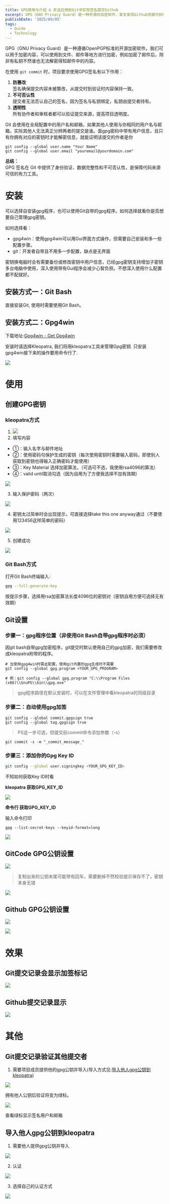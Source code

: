 ```yaml
---
title: GPG使用与介绍 & 并且应用到Git中实现签名提交Github
excerpt: GPG（GNU Privacy Guard）是一种开源的加密软件，某天发现Github贡献代码中，项目管理者和我说提交的信息请使用GPG加签后提交。那天我把GPG是什么，怎么使用全都搞清楚了一遍
publishDate: '2025/09/05'
tags:
  - Guide
  - Technology
---
```


GPG（GNU Privacy Guard）是一种遵循OpenPGP标准的开源加密软件。我们可以用于加密内容，可以使用到文件、邮件等地方进行加密，例如加密了邮件后，除非有私钥不然谁也无法解密得知邮件中的内容。

在使用 `git commit` 时，项目要求使用GPG签名有以下作用：

1. **防篡改**  
签名确保提交内容未被篡改，从提交时到验证时内容保持一致。
2. **不可否认性**  
提交者无法否认自己的签名，因为签名与私钥绑定，私钥由提交者持有。
3. **透明性**  
所有协作者和审核者都可以验证提交来源，提高项目透明度。

Git 会使用在全局配置中的用户名和邮箱，如果其他人使用与你相同的用户名与邮箱，实际其他人无法真正分辨两者的提交是谁。面gpg密码中带有用户信息，且只有你拥有对应的密钥时才能解密信息，就能证明该提交的作者是你

```shell
git config --global user.name "Your Name"
git config --global user.email "youremail@yourdomain.com"
```

**总结：**  
GPG 签名在 Git 中提供了身份验证、数据完整性和不可否认性，是保障代码来源可信的有力工具。

# 安装
可以选择自安装gpg程序，也可以使用Git自带的gpg程序。如何选择就看你是否想要自己管理gpg密钥。

如何选择看：

+ gpg4win：使用gpg4win可以用Gui界面方式操作，但需要自己安装和多一些配置步骤。
+ git：开发者自带且不用多一步配置，缺点是无界面

密钥换电脑时会有需要备份或修改密钥中用户信息，已经gpg密钥支持增加子密钥多台电脑中使用，深入使用带有Gui程序会减少心智负担。不想深入使用什么配置都不配就好。

## 安装方式一：Git Bash
直接安装Git, 使用时需要使用Git Bash。

## 安装方式二：Gpg4win
下载地址:[Gpg4win - Get Gpg4win](https://gpg4win.org/get-gpg4win.html)

安装时请选择Kleopatra, 我们将用kleopatra工具来管理Gpg密钥. 只安装gpg4win接下来的操作要用命令行了.

![](https://cdn.nlark.com/yuque/0/2025/png/594794/1756969961934-28f7c4dd-c9b8-48c1-8ce4-422e0088a543.png)

# 使用
## 创建GPG密钥
### kleopatra方式
1. ![](https://cdn.nlark.com/yuque/0/2025/png/594794/1745743396217-8d573914-daf5-43a9-a8d1-e079241e1f60.png)
2. 填写内容
+ ①：输入名字与邮件地址
+ ②：使用密码句保护生成的密钥（每次使用密钥时需要输入密码，即使别人获取到密钥也得输入正确密码才能使用）
+ ③：Key Material 选择加密算法，（可选可不选，我使用rsa4096的算法）
+ ④：valid until取消勾选（因为自用为了方便我选择不加有效期）

![](https://cdn.nlark.com/yuque/0/2025/png/594794/1745743458048-a0ce44e5-e8b7-40f5-8c7d-99396a1eff91.png)

3. 输入保护密码（两次）

![](https://cdn.nlark.com/yuque/0/2025/png/594794/1745743757242-8bb95876-b677-4048-9aed-f63876813d16.png)

4. 密钥太过简单时会出现提示，可直接选择take this one anyway通过（不要使用123456这样简单的密码）

![](https://cdn.nlark.com/yuque/0/2025/png/594794/1745743790445-630c9e17-52d2-46a9-b870-000bd910648d.png)

5. 创建成功

![](https://cdn.nlark.com/yuque/0/2025/png/594794/1745743869110-f4a7ff53-ce09-4871-bfe7-5bb9626f46ab.png)



### Git Bash方式
打开Git Bash终端输入:

```bash
gpg --full-generate-key
```

按提示步骤，选择用rsa加密算法长度4096位的密钥对（密钥自用方便可选择无有效期）

## Git设置
### 步骤一：gpg程序位置（非使用Git Bash自带gpg程序时必须）
因git bash自带gpg加密程序，git提交时默认使用自己的gpg加密，我们需要修改成kleopatra附带的程序。

```shell
# 当使用gpg4win时需此配置，使用git内置的gpg生成时不需要
git config --global gpg.program <YOUR_GPG_PROGRAM>

# 例：git config --global gpg.program "C:\\Program Files (x86)\\GnuPG\\bin\\gpg.exe"
```

> gpg程序路径在默认安装时，可以在文件管理中看kleopatra的同级目录
>

### 步骤二：自动使用gpg加签
```shell
git config --global commit.gpgsign true
git config --global tag.gpgsign true
```



> PS这一步可选，但提交前commit命令添加参数（-s）
>

```shell
git commit -s -m "_commit_message_"
```

### 步骤三：添加你的Gpg Key ID
```bash
git config --global user.signingkey <YOUR_GPG_KEY_ID>
```

不知如何获取Key ID时看

**kleopatra 获取GPG_KEY_ID**

![](https://cdn.nlark.com/yuque/0/2025/png/594794/1745687345766-baaecf9b-a3c5-46da-aee4-6460d23fe8e9.png)

**命令行 获取GPG_KEY_ID**

输入命令打印

```shell
gpg --list-secret-keys --keyid-format=long
```

![](https://cdn.nlark.com/yuque/0/2025/png/594794/1745687480531-bf4d4f48-72b5-428e-a7f3-7c8c5693d185.png)

## GitCode GPG公钥设置
![](https://cdn.nlark.com/yuque/0/2025/png/594794/1745687837641-ce5efe1e-9529-46e2-85ac-c1ee96a982c7.png)

> 复制出来的公钥末尾可能带有回车，需要删掉不然校验提示保存不了，密钥本身无错
>

![](https://cdn.nlark.com/yuque/0/2025/png/594794/1745596495546-cfaf5181-4ac2-4395-a3e0-b0bc7e0e0dbc.png)

## Github GPG公钥设置
![](https://cdn.nlark.com/yuque/0/2025/png/594794/1745687677413-8c4640da-a4af-4d6e-9caa-d2d24941c9cc.png)

![](https://cdn.nlark.com/yuque/0/2025/png/594794/1745687753575-133ff1e1-84e2-4684-9c70-73b99b12974d.png)

# 效果
## Git提交记录会显示加签标记
![](https://cdn.nlark.com/yuque/0/2025/png/594794/1745686144407-aeb32a38-a886-4033-a297-a05c96a71ab4.png)

## Github提交记录显示
![](https://cdn.nlark.com/yuque/0/2025/png/594794/1745686250706-8ffe9418-aace-488a-9458-4f697c0b732c.png)



# 其他
## Git提交记录验证其他提交者
1. 需要项目成员提供他的gpg公钥并导入(导入方式见:[导入他人gpg公钥到kleopatra](#so7x4))

![](https://cdn.nlark.com/yuque/0/2025/png/594794/1745742160344-b6b20ce7-22e1-4c69-ba6f-1128d4aa4723.png)

拥有他人公钥后验证将变为绿标。

![](https://cdn.nlark.com/yuque/0/2025/png/594794/1745742202404-3b047ae4-448d-4165-b02d-4851652daaff.png)

查看绿标显示签名用户和邮箱

## 导入他人gpg公钥到kleopatra
1. 需要他人提供gpg公钥并导入

![](https://cdn.nlark.com/yuque/0/2025/png/594794/1745741689301-26f6aba5-6880-4152-b963-8527719fff0f.png)

2. 认证

![](https://cdn.nlark.com/yuque/0/2025/png/594794/1745741760872-86411192-a53d-4389-921c-4f59e58705ff.png)

3. 选择自己的认证方式

![](https://cdn.nlark.com/yuque/0/2025/png/594794/1745741795307-98a1de0e-21d3-4adb-86a2-c4bb56d49f84.png)

